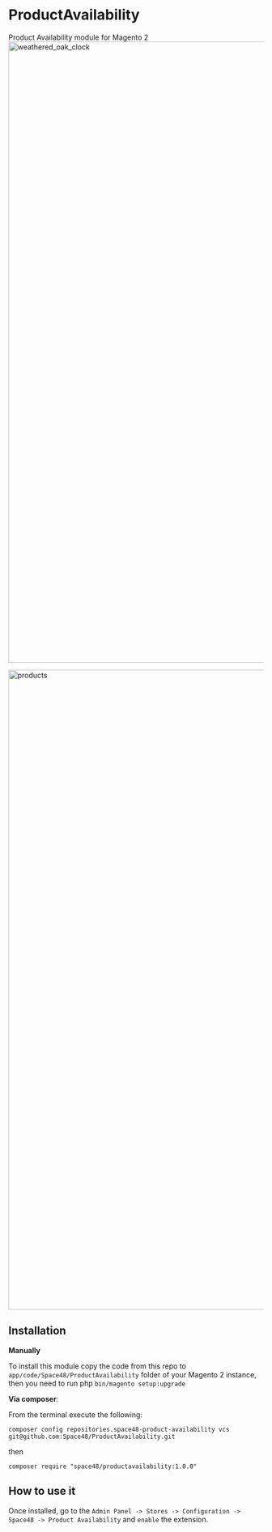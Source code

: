 # ProductAvailability
Product Availability module for Magento 2
<img width="1228" alt="weathered_oak_clock" src="https://cloud.githubusercontent.com/assets/1080386/24592512/f410d0c4-180f-11e7-856f-a70e19f9ea6c.png">

<img width="1265" alt="products" src="https://cloud.githubusercontent.com/assets/1080386/24808033/5d6ea88e-1bb2-11e7-818e-08de5658540d.png">

## Installation

**Manually** 

To install this module copy the code from this repo to `app/code/Space48/ProductAvailability` folder of your Magento 2 instance, then you need to run php `bin/magento setup:upgrade`

**Via composer**:

From the terminal execute the following:

`composer config repositories.space48-product-availability vcs git@github.com:Space48/ProductAvailability.git`

then

`composer require "space48/productavailability:1.0.0"`

## How to use it
Once installed, go to the `Admin Panel -> Stores -> Configuration -> Space48 -> Product Availability` and `enable` the extension.
